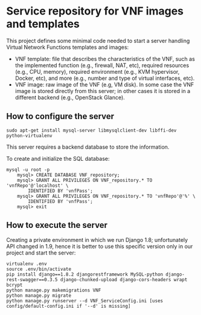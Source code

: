 # Service repository for VNF images and templates

This project defines some minimal code needed to start a server handling Virtual Network Functions templates and images:
* VNF template: file that describes the characteristics of the VNF, such as the implemented function (e.g., firewall, NAT, etc), required resources (e.g.,  CPU, memory), required environment (e.g., KVM hypervisor, Docker, etc), and more (e.g., number and type of virtual interfaces, etc).
* VNF image: raw image of the VNF (e.g, VM disk). In some case the VNF image is stored directly from this server; in other cases it is stored in a different backend (e.g., OpenStack Glance).

## How to configure the server

	sudo apt-get install mysql-server libmysqlclient-dev libffi-dev python-virtualenv
	
This server requires a backend database to store the information.

To create and initialize the SQL database:

	mysql -u root -p
        mysql> CREATE DATABASE VNF_repository;
        mysql> GRANT ALL PRIVILEGES ON VNF_repository.* TO 'vnfRepo'@'localhost' \
            IDENTIFIED BY 'vnfPass';
        mysql> GRANT ALL PRIVILEGES ON VNF_repository.* TO 'vnfRepo'@'%' \
            IDENTIFIED BY 'vnfPass';
        mysql> exit

## How to execute the server

Creating a private environment in which we run Django 1.8; unfortunately API changed in 1.9, hence it is better to use this specific version only in our project and start the server:

	virtualenv .env
	source .env/bin/activate
	pip install django==1.8.2 djangorestframework MySQL-python django-rest-swagger==0.3.5 django-chunked-upload django-cors-headers wrapt bcrypt
	python manage.py makemigrations VNF
	python manage.py migrate
	python manage.py runserver --d VNF_ServiceConfig.ini [uses config/default-config.ini if '--d' is missing]
